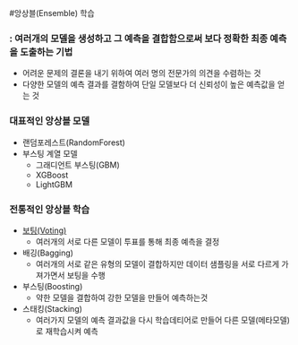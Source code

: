 #앙상블(Ensemble) 학습
### : 여러개의 모델을 생성하고 그 예측을 결합함으로써 보다 정확한 최종 예측을 도출하는 기법
- 어려운 문제의 결론을 내기 위하여 여러 명의 전문가의 의견을 수렴하는 것
- 다양한 모델의 예측 결과를 결함하여 단일 모델보다 더 신뢰성이 높은 예측값을 얻는 것
### 대표적인 앙상블 모델
- 랜덤포레스트(RandomForest)
- 부스팅 계열 모델
  - 그래디언트 부스팅(GBM)
  - XGBoost
  - LightGBM
### 전통적인 앙상블 학습
- [보팅(Voting)]()
  - 여러개의 서로 다른 모델이 투표를 통해 최종 예측을 결정
- 배깅(Bagging)
  - 여러개의 서로 같은 유형의 모델이 결합하지만 데이터 샘플링을 서로 다르게 가져가면서 보팅을 수행
- 부스팅(Boosting)
  - 약한 모델을 결합하여 강한 모델을 만들어 예측하는것
- 스태킹(Stacking)
  - 여러가지 모델의 예측 결과값을 다시 학습데티어로 만들어 다른 모델(메타모델)로 재학습시켜 예측
